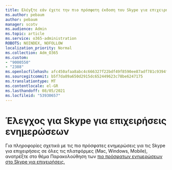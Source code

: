 ```yaml
---
title: Ελέγξτε εάν έχετε την πιο πρόσφατη έκδοση του Skype για επιχειρήσεις
ms.author: pebaum
author: pebaum
manager: scotv
ms.audience: Admin
ms.topic: article
ms.service: o365-administration
ROBOTS: NOINDEX, NOFOLLOW
localization_priority: Normal
ms.collection: Adm_O365
ms.custom:
- "9000550"
- "2388"
ms.openlocfilehash: afc450afaa8abc4c666327f22bdf49f8590ee87adf781c9394fe75fd314791cb
ms.sourcegitcommit: b5f7da89a650d2915dc652449623c78be6247175
ms.translationtype: MT
ms.contentlocale: el-GR
ms.lasthandoff: 08/05/2021
ms.locfileid: "53930657"
---
```

# <a name="check-for-skype-for-business-updates"></a>Έλεγχος για Skype για επιχειρήσεις ενημερώσεων

Για πληροφορίες σχετικά με τις πιο πρόσφατες ενημερώσεις για τις Skype για επιχειρήσεις σε όλες τις πλατφόρμες (Mac, Windows, Mobile), ανατρέξτε στο θέμα Παρακολούθηση των [πιο πρόσφατων ενημερώσεων στο Skype για επιχειρήσεις.](https://support.office.com/article/follow-the-latest-updates-in-skype-for-business-cece9f93-add1-4d93-9a38-56cc598e5781)
